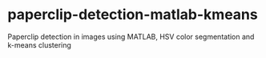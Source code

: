 # paperclip-detection-matlab-kmeans
Paperclip detection in images using MATLAB, HSV color segmentation and k-means clustering
